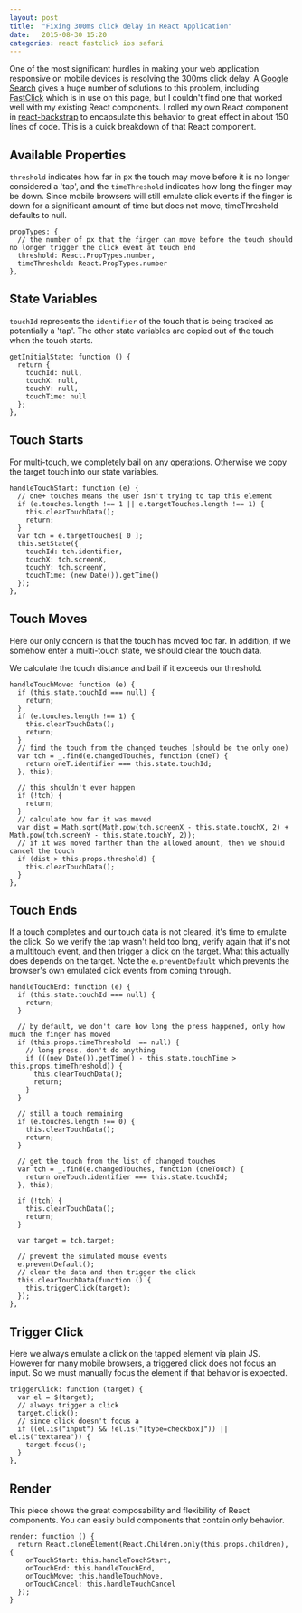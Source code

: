 ```yaml
---
layout: post
title:  "Fixing 300ms click delay in React Application"
date:   2015-08-30 15:20
categories: react fastclick ios safari
---
```


One of the most significant hurdles in making your web application responsive on mobile devices is resolving the 300ms click delay. A [Google Search](https://www.google.com/search?q=click+delay) gives a huge number of solutions to this problem, including [FastClick](https://github.com/ftlabs/fastclick) which is in use on this page, but I couldn't find one that worked well with my existing React components. I rolled my own React component in [react-backstrap](https://github.com/moodysalem/react-backstrap) to encapsulate this behavior to great effect in about 150 lines of code. This is a quick breakdown of that React component.

## Available Properties

`threshold` indicates how far in px the touch may move before it is no longer considered a 'tap', and the `timeThreshold` indicates how long the finger may be down. Since mobile browsers will still emulate click events if the finger is down for a significant amount of time but does not move, timeThreshold defaults to null.

    propTypes: {
      // the number of px that the finger can move before the touch should no longer trigger the click event at touch end
      threshold: React.PropTypes.number,
      timeThreshold: React.PropTypes.number
    },

## State Variables

`touchId` represents the `identifier` of the touch that is being tracked as potentially a 'tap'. The other state variables are copied out of the touch when the touch starts.


    getInitialState: function () {
      return {
        touchId: null,
        touchX: null,
        touchY: null,
        touchTime: null
      };
    },


## Touch Starts

For multi-touch, we completely bail on any operations. Otherwise we copy the target touch into our state variables.

	handleTouchStart: function (e) {
	  // one+ touches means the user isn't trying to tap this element
	  if (e.touches.length !== 1 || e.targetTouches.length !== 1) {
	    this.clearTouchData();
	    return;
	  }
	  var tch = e.targetTouches[ 0 ];
	  this.setState({
	    touchId: tch.identifier,
	    touchX: tch.screenX,
	    touchY: tch.screenY,
	    touchTime: (new Date()).getTime()
	  });
	},

## Touch Moves

Here our only concern is that the touch has moved too far. In addition, if we somehow enter a multi-touch state, we should clear the touch data.

We calculate the touch distance and bail if it exceeds our threshold.

    handleTouchMove: function (e) {
      if (this.state.touchId === null) {
        return;
      }
      if (e.touches.length !== 1) {
        this.clearTouchData();
        return;
      }
      // find the touch from the changed touches (should be the only one)
      var tch = _.find(e.changedTouches, function (oneT) {
        return oneT.identifier === this.state.touchId;
      }, this);

      // this shouldn't ever happen
      if (!tch) {
        return;
      }
      // calculate how far it was moved
      var dist = Math.sqrt(Math.pow(tch.screenX - this.state.touchX, 2) + Math.pow(tch.screenY - this.state.touchY, 2));
      // if it was moved farther than the allowed amount, then we should cancel the touch
      if (dist > this.props.threshold) {
        this.clearTouchData();
      }
    },


## Touch Ends
If a touch completes and our touch data is not cleared, it's time to emulate the click. So we verify the tap wasn't held too long, verify again that it's not a multitouch event, and then trigger a click on the target. What this actually does depends on the target. Note the `e.preventDefault` which prevents the browser's own emulated click events from coming through.

    handleTouchEnd: function (e) {
      if (this.state.touchId === null) {
        return;
      }

      // by default, we don't care how long the press happened, only how much the finger has moved
      if (this.props.timeThreshold !== null) {
        // long press, don't do anything
        if (((new Date()).getTime() - this.state.touchTime > this.props.timeThreshold)) {
          this.clearTouchData();
          return;
        }
      }

      // still a touch remaining
      if (e.touches.length !== 0) {
        this.clearTouchData();
        return;
      }

      // get the touch from the list of changed touches
      var tch = _.find(e.changedTouches, function (oneTouch) {
        return oneTouch.identifier === this.state.touchId;
      }, this);

      if (!tch) {
        this.clearTouchData();
        return;
      }

      var target = tch.target;

      // prevent the simulated mouse events
      e.preventDefault();
      // clear the data and then trigger the click
      this.clearTouchData(function () {
        this.triggerClick(target);
      });
    },

## Trigger Click

Here we always emulate a click on the tapped element via plain JS. However for many mobile browsers, a triggered click does not focus an input. So we must manually focus the element if that behavior is expected.

    triggerClick: function (target) {
      var el = $(target);
      // always trigger a click
      target.click();
      // since click doesn't focus a
      if ((el.is("input") && !el.is("[type=checkbox]")) || el.is("textarea")) {
        target.focus();
      }
    },


## Render

This piece shows the great composability and flexibility of React components. You can easily build components that contain only behavior.

    render: function () {
      return React.cloneElement(React.Children.only(this.props.children), {
        onTouchStart: this.handleTouchStart,
        onTouchEnd: this.handleTouchEnd,
        onTouchMove: this.handleTouchMove,
        onTouchCancel: this.handleTouchCancel
      });
    }